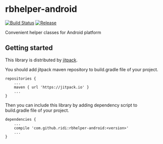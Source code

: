 # rbhelper-android

[![Build Status](https://github.com/ridi/rbhelper-android/workflows/Build/badge.svg?branch=master)](https://github.com/ridi/rbhelper-android/actions)
[![Release](https://jitpack.io/v/ridi/rbhelper-android.svg)](https://jitpack.io/#ridi/rbhelper-android)

Convenient helper classes for Android platform

## Getting started

This library is distributed by [jitpack](https://jitpack.io).

You should add jitpack maven repository to build.gradle file of your project.

```
repositories {
    ...
    maven { url 'https://jitpack.io' }
    ...
}
```

Then you can include this library by adding dependency script to build.gradle file of your project.

```
dependencies {
    ...
    compile 'com.github.ridi:rbhelper-android:<version>'
    ...
}
```
